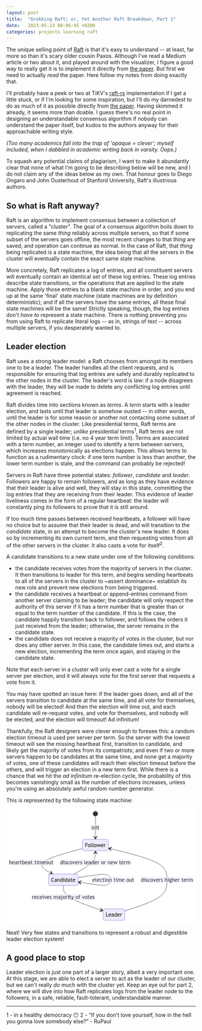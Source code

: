 ```yaml
---
layout: post
title:  "Grokking Raft; or, Yet Another Raft Breakdown, Part 1"
date:   2023-05-23 00:06:45 +0200
categories: projects learning raft
---
```


The unique selling point of [Raft][raft] is that it's easy to understand -- at least, far more so than it's scary older cousin Paxos. Although I've read a Medium article or two about it, and played around with the visualizer, I figure a good way to really get it is to implement it directly from [the paper][raft-paper]. But first we need to actually _read_ the paper. Here follow my notes from doing exactly that.

I'll probably have a peek or two at TiKV's [raft-rs][raft-rs] implementation if I get a little stuck, or if I'm looking for some inspiration, but I'll do my darnedest to do as much of it as possible directly from [the paper][raft-paper]. Having skimmed it already, it seems more than doable. I guess there's no real point in designing an understandable consensus algorithm if nobody can understand the paper itself, but kudos to the authors anyway for their approachable writing style. 

_(Too many academics fall into the trap of 'opaque = clever'; myself included, when I dabbled in academic writing back in varsity. Oops.)_

To squash any potential claims of plagiarism, I want to make it abundantly clear that none of what I'm going to be describing below will be new, and I do not claim any of the ideas below as my own. That honour goes to Diego Ongaro and John Ousterhout of Stanford University, Raft's illustrious authors.

## So what is Raft anyway?

Raft is an algorithm to implement consensus between a collection of servers, called a "cluster". The goal of a consensus algorithm boils down to replicating the same _thing_  reliably across multiple servers, so that if some subset of the servers goes offline, the most recent changes to that _thing_ are saved, and operation can continue as normal. In the case of Raft, that _thing_ being replicated is a state machine, the idea being that all the servers in the cluster will eventually contain the exact same state machine. 

More concretely, Raft replicates a log of entries, and all constituent servers will eventually contain an identical set of these log entries. These log entries describe state transitions, or the operations that are applied to the state machine. Apply those entries to a blank state machine in order, and you end up at the same 'final' state machine (state machines are by definition deterministic); and if all the servers have the same entries, all these final state machines will be the same! Strictly speaking, though, the log entries don't _have to_ represent a state machine. There is nothing preventing you from using Raft to replicate literal logs -- as in, strings of text -- across multiple servers, if you desperately wanted to.

## Leader election

Raft uses a strong leader model: a Raft chooses from amongst its members one to be a leader. The leader handles all the client requests, and is responsible for ensuring that log entries are safely and durably replicated to the other nodes in the cluster. The leader's word is law: if a node disagrees with the leader, they will be made to delete any conflicting log entries until agreement is reached.

Raft divides time into sections known as _terms_. A _term_ starts with a leader election, and lasts until that leader is somehow ousted -- in other words, until the leader is for some reason or another not contacting some subset of the other nodes in the cluster. Like presidential terms, Raft terms are defined by a single leader; _unlike_ presidential terms<sup>1</sup>, Raft terms are not limited by actual wall time (i.e. no 4 year term limit). Terms are associated with a term number, an integer used to identify a term between servers, which increases monotonically as elections happen. This allows terms to function as a rudimentary clock: if one term number is less than another, the lower term number is stale, and the command can probably be rejected!

Servers in Raft have three potential states: _follower_, _candidate_ and _leader_. Followers are happy to remain followers, and as long as they have evidence that their leader is alive and well, they will stay in this state, committing the log entries that they are receiving from their leader. This evidence of leader liveliness comes in the form of a regular heartbeat: the leader will constantly ping its followers to prove that it is still around. 

If too much time passes between received heartbeats, a follower will have no choice but to assume that their leader is dead, and will transition to the _candidate_ state, in an attempt to become the cluster's new leader. It does so by incrementing its own current term, and then requesting votes from all of the other servers in the cluster. It also casts a vote for itself<sup>2</sup>. 

A candidate transitions to a new state under one of the following conditions:

- the candidate receives votes from the majority of servers in the cluster. It then transitions to leader for this term, and begins sending heartbeats to all of the servers in the cluster to ~assert dominance~ establish its new role and prevent new elections from being triggered. 
- the candidate receives a heartbeat or append-entries command from another server claiming to be leader; the candidate will only respect the authority of this server if it has a term number that is greater than or equal to the term number of the candidate. If this is the case, the candidate happily transition back to follower, and follows the orders it just received from the leader; otherwise, the server remains in the candidate state.
- the candidate does not receive a majority of votes in the cluster, but nor does any other server. In this case, the candidate times out, and starts a new election, incrementing the term once again, and staying in the candidate state. 

Note that each server in a cluster will only ever cast a vote for a single server per election, and it will always vote for the first server that requests a vote from it.

You may have spotted an issue here: if the leader goes down, and all of the servers transition to candidate at the same time, and all vote for themselves, nobody will be elected! And then the election will time out, and each candidate will re-request votes, and vote for themselves, and nobody will be elected, and the election will timeout! Ad infinitum! 

Thankfully, the Raft designers were clever enough to foresee this: a random election timeout is used per server per term. So the server with the lowest timeout will see the missing heartbeat first, transition to candidate, and likely get the majority of votes from its compatriots; and even if two or more servers happen to be candidates at the same time, and none get a majority of votes, one of these candidates will reach their election timeout before the others, and will trigger an election in a new term first. While there is a chance that we hit the _ad infinitum_ re-election cycle, the probability of this becomes vanishingly small as the number of elections increases, unless you're using an absolutely awful random number generator. 

This is represented by the following state machine:

![Server state flow diagram](/images/server-state-flow.png)

Neat! Very few states and transitions to represent a robust and digestible leader election system!

## A good place to stop

Leader election is just one part of a larger story, albeit a very important one. At this stage, we are able to elect a server to act as the leader of our cluster, but we can't really _do_ much with the cluster yet. Keep an eye out for part 2, where we will dive into how Raft replicates logs from the leader node to the followers, in a safe, reliable, fault-tolerant, understandable manner.

<hr />

1 - in a healthy democracy 😶
2 - “If you don't love yourself, how in the hell you gonna love somebody else?” - RuPaul

[raft]:        https://raft.github.io/
[raft-rs]:     https://github.com/tikv/raft-rs
[raft-paper]:  https://raft.github.io/raft.pdf

